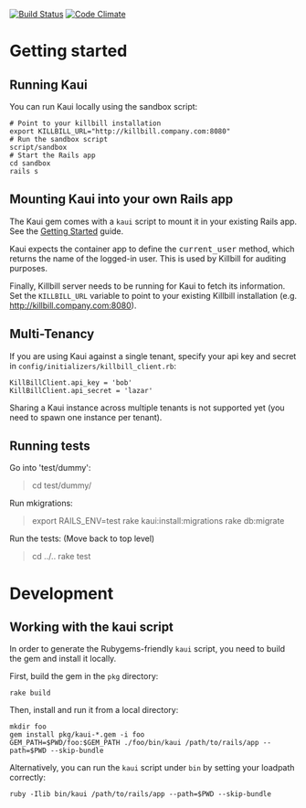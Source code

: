 [![Build Status](https://travis-ci.org/killbill/killbill-admin-ui.png)](https://travis-ci.org/killbill/killbill-admin-ui)
[![Code Climate](https://codeclimate.com/github/killbill/killbill-admin-ui.png)](https://codeclimate.com/github/killbill/killbill-admin-ui)

Getting started
===============

Running Kaui
------------

You can run Kaui locally using the sandbox script:

    # Point to your killbill installation
    export KILLBILL_URL="http://killbill.company.com:8080"
    # Run the sandbox script
    script/sandbox 
    # Start the Rails app
    cd sandbox
    rails s


Mounting Kaui into your own Rails app
-------------------------------------

The Kaui gem comes with a `kaui` script to mount it in your existing Rails app. See the [Getting Started](http://killbilling.org/start.html#kaui_deployment) guide.

Kaui expects the container app to define the <tt>current_user</tt> method, which returns the
name of the logged-in user. This is used by Killbill for auditing purposes.

Finally, Killbill server needs to be running for Kaui to fetch its information. Set the `KILLBILL_URL`
variable to point to your existing Killbill installation (e.g. http://killbill.company.com:8080).


Multi-Tenancy
-------------

If you are using Kaui against a single tenant, specify your api key and secret in ```config/initializers/killbill_client.rb```:

```
KillBillClient.api_key = 'bob'
KillBillClient.api_secret = 'lazar'
```

Sharing a Kaui instance across multiple tenants is not supported yet (you need to spawn one instance per tenant).


Running tests
-------------

Go into 'test/dummy': 
> cd test/dummy/

Run mkigrations:
> export RAILS_ENV=test
> rake kaui:install:migrations
> rake db:migrate

Run the tests:
(Move back to top level)
> cd ../..
> rake test


Development
===========

Working with the kaui script
----------------------------

In order to generate the Rubygems-friendly `kaui` script, you need to build the gem
and install it locally.

First, build the gem in the `pkg` directory:

    rake build

Then, install and run it from a local directory:

    mkdir foo
    gem install pkg/kaui-*.gem -i foo
    GEM_PATH=$PWD/foo:$GEM_PATH ./foo/bin/kaui /path/to/rails/app --path=$PWD --skip-bundle

Alternatively, you can run the `kaui` script under `bin` by setting your loadpath correctly:

    ruby -Ilib bin/kaui /path/to/rails/app --path=$PWD --skip-bundle

